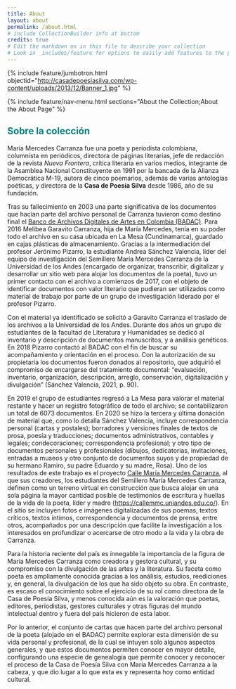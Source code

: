 ```yaml
---
title: About
layout: about
permalink: /about.html
# include CollectionBuilder info at bottom
credits: true
# Edit the markdown on in this file to describe your collection
# Look in _includes/feature for options to easily add features to the page
---
```


{% include feature/jumbotron.html objectid="http://casadepoesiasilva.com/wp-content/uploads/2013/12/Banner_1.jpg" %}

{% include feature/nav-menu.html sections="About the Collection;About the About Page" %}

## <b style='color:Teal;'>Sobre la colección</b>

María Mercedes Carranza fue una poeta y periodista colombiana, columnista en periódicos, directora de páginas literarias, jefe de redacción de la revista <i>Nueva Frontera</i>, crítica literaria en varios medios, integrante de la Asamblea Nacional Constituyente en 1991 por la bancada de la Alianza Democrática M-19, autora de cinco poemarios, además de varias antologías poéticas, y directora de la <b>Casa de Poesía Silva</b> desde 1986, año de su fundación.

Tras su fallecimiento en 2003 una parte significativa de los documentos que hacían parte del archivo personal de Carranza tuvieron como destino final el <a href="https://badac.uniandes.edu.co/">Banco de Archivos Digitales de Artes en Colombia (BADAC)</a>. Para 2016 Melibea Garavito Carranza, hija de María Mercedes, tenía en su poder todo el archivo en su casa ubicada en La Mesa (Cundinamarca), guardado en cajas plásticas de almacenamiento. Gracias a la intermediación del profesor Jerónimo Pizarro, la estudiante Andrea Sánchez Valencia, líder del equipo de investigación del Semillero María Mercedes Carranza de la Universidad de los Andes (encargado de organizar, transcribir, digitalizar y desarrollar un sitio web para alojar los documentos de la poeta), tuvo un primer contacto con el archivo a comienzos de 2017, con el objeto de identificar documentos con valor literario que pudieran ser utilizados como material de trabajo por parte de un grupo de investigación liderado por el profesor Pizarro. 

Con el material ya identificado se solicitó a Garavito Carranza el traslado de los archivos a la Universidad de los Andes. Durante dos años un grupo de estudiantes de la facultad de Literatura y Humanidades se dedicó al inventario y descripción de documentos manuscritos, y a análisis genéticos. En 2018 Pizarro contactó al BADAC con el fin de buscar su acompañamiento y orientación en el proceso. Con la autorización de su propietaria los documentos fueron donados al repositorio, que adquirió el compromiso de encargarse del tratamiento documental: “evaluación, inventario, organización, descripción, arreglo, conservación, digitalización y divulgación” (Sánchez Valencia, 2021, p. 90). 

En 2019 el grupo de estudiantes regresó a La Mesa para valorar el material restante y hacer un registro fotográfico de todo el archivo; se contabilizaron un total de 6073 documentos. En 2020 se hizo la tercera y última donación de material que, como lo detalla Sánchez Valencia, incluye correspondencia personal (cartas y postales); borradores y versiones finales de textos de prosa, poesía y traducciones; documentos administrativos, contables y legales; condecoraciones; correspondencia profesional; y otro tipo de documentos personales y profesionales (dibujos, dedicatorias, invitaciones, entradas a museos y otro conjunto de documentos suyos y de propiedad de su hermano Ramiro, su padre Eduardo y su madre, Rosa). Uno de los resultados de este trabajo es el proyecto <a href="[url](https://callemmc.uniandes.edu.co/)">Calle María Mercedes Carranza</a>, al que sus creadores, los estudiantes del Semillero María Mercedes Carranza, definen como un terreno virtual en construcción que busca alojar en una sola página la mayor cantidad posible de testimonios de escritura y huellas de la vida de la poeta, líder y madre (https://callemmc.uniandes.edu.co/). En el sitio se incluyen fotos e imágenes digitalizadas de sus poemas, textos críticos, textos íntimos, correspondencia y documentos de prensa, entre otros, acompañados por una descripción que facilite la investigación a los interesados en profundizar o acercarse de otro modo a la vida y la obra de Carranza.


Para la historia reciente del país es innegable la importancia de la figura de María Mercedes Carranza como creadora y gestora cultural, y su compromiso con la divulgación de las artes y la literatura. Su faceta como poeta es ampliamente conocida gracias a los análisis, estudios, reediciones y, en general, la divulgación de los que ha sido objeto su obra. En contraste, es escaso el conocimiento sobre el ejercicio de su rol como directora de la Casa de Poesía Silva, y menos conocida aún es la valoración que poetas, editores, periodistas, gestores culturales y otras figuras del mundo intelectual dentro y fuera del país hicieron de esta labor.

Por lo anterior, el conjunto de cartas que hacen parte del archivo personal de la poeta (alojado en el BADAC) permite explorar esta dimensión de su vida personal y profesional, de la cual se intuyen solo algunos aspectos generales, y que estos documentos permiten conocer en mayor detalle, configurando una especie de genealogía que permite conocer y reconocer el proceso de la Casa de Poesía Silva con María Mercedes Carranza a la cabeza, y que dio lugar a lo que esta es y representa hoy como entidad cultural.
